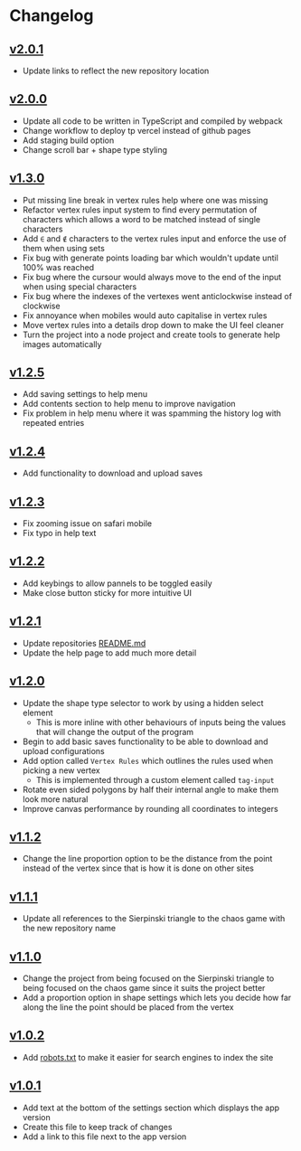 # Changelog

## [v2.0.1](https://github.com/danielhoward-me/chaos/tree/v2.0.1)

- Update links to reflect the new repository location

## [v2.0.0](https://github.com/danielhoward-me/chaos/tree/v2.0.0)

- Update all code to be written in TypeScript and compiled by webpack
- Change workflow to deploy tp vercel instead of github pages
- Add staging build option
- Change scroll bar + shape type styling

## [v1.3.0](https://github.com/danielhoward-me/chaos/tree/v1.3.0)

- Put missing line break in vertex rules help where one was missing
- Refactor vertex rules input system to find every permutation of characters which allows a word to be matched instead of single characters
- Add `∈` and `∉` characters to the vertex rules input and enforce the use of them when using sets
- Fix bug with generate points loading bar which wouldn't update until 100% was reached
- Fix bug where the cursour would always move to the end of the input when using special characters
- Fix bug where the indexes of the vertexes went anticlockwise instead of clockwise
- Fix annoyance when mobiles would auto capitalise in vertex rules
- Move vertex rules into a details drop down to make the UI feel cleaner
- Turn the project into a node project and create tools to generate help images automatically

## [v1.2.5](https://github.com/danielhoward-me/chaos/tree/v1.2.5)

- Add saving settings to help menu
- Add contents section to help menu to improve navigation
- Fix problem in help menu where it was spamming the history log with repeated entries

## [v1.2.4](https://github.com/danielhoward-me/chaos/tree/v1.2.4)

- Add functionality to download and upload saves

## [v1.2.3](https://github.com/danielhoward-me/chaos/tree/v1.2.3)

- Fix zooming issue on safari mobile
- Fix typo in help text

## [v1.2.2](https://github.com/danielhoward-me/chaos/tree/v1.2.2)
- Add keybings to allow pannels to be toggled easily
- Make close button sticky for more intuitive UI

## [v1.2.1](https://github.com/danielhoward-me/chaos/tree/v1.2.1)
- Update repositories [README.md](https://github.com/danielhoward-me/chaos/blob/v1.2.1/README.md)
- Update the help page to add much more detail

## [v1.2.0](https://github.com/danielhoward-me/chaos/tree/v1.2.0)
- Update the shape type selector to work by using a hidden select element
  - This is more inline with other behaviours of inputs being the values that will change the output of the program
- Begin to add basic saves functionality to be able to download and upload configurations
- Add option called `Vertex Rules` which outlines the rules used when picking a new vertex
  - This is implemented through a custom element called `tag-input`
- Rotate even sided polygons by half their internal angle to make them look more natural
- Improve canvas performance by rounding all coordinates to integers

## [v1.1.2](https://github.com/danielhoward-me/chaos/tree/v1.1.2)
- Change the line proportion option to be the distance from the point instead of the vertex since that is how it is done on other sites

## [v1.1.1](https://github.com/danielhoward-me/chaos/tree/v1.1.1)
- Update all references to the Sierpinski triangle to the chaos game with the new repository name

## [v1.1.0](https://github.com/danielhoward-me/chaos/tree/v1.1.0)
- Change the project from being focused on the Sierpinski triangle to being focused on the chaos game since it suits the project better
- Add a proportion option in shape settings which lets you decide how far along the line the point should be placed from the vertex

## [v1.0.2](https://github.com/danielhoward-me/chaos/tree/v1.0.2)
- Add [robots.txt](https://github.com/danielhoward-me/chaos/blob/v1.0.2/public/robots.txt) to make it easier for search engines to index the site

## [v1.0.1](https://github.com/danielhoward-me/chaos/tree/v1.0.1)
- Add text at the bottom of the settings section which displays the app version
- Create this file to keep track of changes
- Add a link to this file next to the app version
